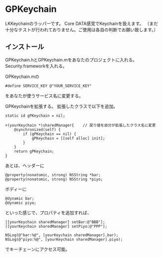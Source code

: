 GPKeychain
==========


LKKeychainのラッパーです。
Core DATA感覚でKeychainを扱えます。
（まだ十分なテストが行われておりません。ご使用は各自の判断でお願い致します。）
 
インストール
-----
GPKeychain.hとGPKeychain.mをあなたのプロジェクトに入れる。
Security.frameworkを入れる。

GPKeychain.mの
```
#define SERVICE_KEY @"YOUR_SERVICE_KEY"
```
をあなたが使うサービス名に変更する。

GPKeychainを拡張する。
拡張したクラスで以下を追加。
```
static id gPKeychain = nil;

+(yourKeychain *)sharedManager{    // 戻り値を自分が拡張したクラス名に変更
    @synchronized(self) {
        if (gPKeychain == nil) {
            gPKeychain = [[self alloc] init];
        }
    }
    return gPKeychain;
}
```

あとは、ヘッダーに
```
@property(nonatomic, strong) NSString *bar;
@property(nonatomic, strong) NSString *piyo;
```

ボディーに
```
@dynamic bar;
@dynamic piyo;
```
といった感じで、プロパティを追加すれば、
```
[[yourKeychain sharedManager] setBar:@"BBB"];
[[yourKeychain sharedManager] setPiyo:@"PPP"];
    
NSLog(@"bar:%@", [yourKeychain sharedManager].bar);
NSLog(@"piyo:%@", [yourKeychain sharedManager].piyo);
```
でキーチェーンにアクセス可能。
